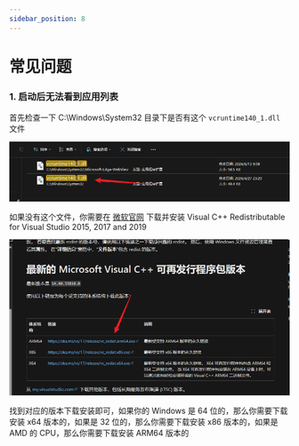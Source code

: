 ```yaml
---
sidebar_position: 8
---
```


# 常见问题

### 1. 启动后无法看到应用列表
首先检查一下 C:\Windows\System32 目录下是否有这个 `vcruntime140_1.dll` 文件

![alt text](image-11.png)

如果没有这个文件，你需要在 [微软官网](https://learn.microsoft.com/zh-cn/cpp/windows/latest-supported-vc-redist?view=msvc-170) 下载并安装 Visual C++ Redistributable for Visual Studio 2015, 2017 and 2019

![alt text](image-10.png)

找到对应的版本下载安装即可，如果你的 Windows 是 64 位的，那么你需要下载安装 x64 版本的，如果是 32 位的，那么你需要下载安装 x86 版本的，如果是 AMD 的 CPU，那么你需要下载安装 ARM64 版本的

















